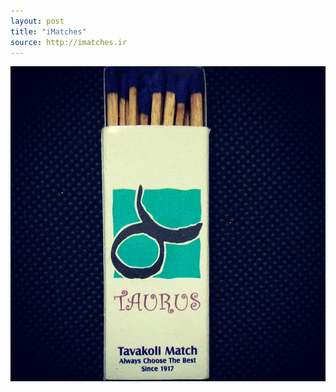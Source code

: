 ```yaml
---
layout: post
title: "iMatches"
source: http://imatches.ir
---
```


<img src="../assets/img/matches/matches-53.jpg">